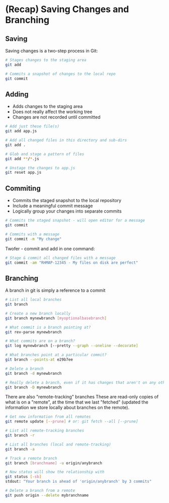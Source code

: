 # (Recap) Saving Changes and Branching

## Saving

Saving changes is a two-step process in Git:

```bash
# Stages changes to the staging area
git add

# Commits a snapshot of changes to the local repo
git commit
```

## Adding

* Adds changes to the staging area
* Does not really affect the working tree
* Changes are not recorded until committed

```bash
# Add just these file(s)
git add app.js

# Add all changed files in this directory and sub-dirs
git add . 

# Glob and stage a pattern of files
git add **/*.js

# Unstage the changes to app.js
git reset app.js
```

## Commiting

* Commits the staged snapshot to the local repository
* Include a meaningful commit message
* Logically group your changes into separate commits

```bash
# Commits the staged snapshot - will open editor for a message
git commit

# Commits with a message
git commit -m "My change"
```

Twofer - commit and add in one command:

```bash
# Stage & commit all changed files with a message
git commit -am "RHMAP-12345 - My files on disk are perfect"
```

## Branching

A branch in git is simply a reference to a commit

```bash
# List all local branches
git branch

# Create a new branch locally
git branch mynewbranch [myoptionalbasebranch]

# What commit is a branch pointing at?
git rev-parse mynewbranch

# What commits are on a branch?
git log mynewbranch [--pretty --graph --oneline --decorate]

# What branches point at a particular commit?
git branch --points-at e29b7ee

# Delete a branch
git branch -d mynewbranch

# Really delete a branch, even if it has changes that aren't on any other branches
git branch -D mynewbranch
```

There are also "remote-tracking" branches
These are read-only copies of what is on a "remote", at the time that we last "fetched" (updated the information we store locally about branches on the remote).

```bash
# Get new information from all remotes
git remote update [--prune] # or: git fetch --all [--prune]

# List all remote-tracking branches
git branch -r

# List all branches (local and remote-tracking)
git branch -a

# Track a remote branch
git branch [branchname] -u origin/anybranch

# Now status will show the relationship with
git status [-sb]
stdout: "Your branch is ahead of 'origin/anybranch' by 3 commits"

# Delete a branch from a remote
git push origin --delete mybranchname
```